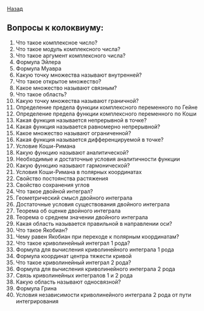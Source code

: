 [Назад](../mathan.md)
## Вопросы к колоквиуму: 
1. Что такое комплексное число?
2. Что такое модуль комплексного числа?
3. Что такое аргумент комплексного числа?
4. Формула Эйлера
5. Формула Муавра
6. Какую точку множества называют внутренней?
7. Что такое открытое множество?
8. Какое множество называют связным?
9. Что такое область?
10. Какую точку множества называют граничной?
11. Определение предела функции комплексного переменного по Гейне
12. Определение предела функции комплексного переменного по Коши
13. Какая функция называется непрерывной в точке?
14. Какая функция называется равномерно непрерывной?
15. Какое множество называют ограниченной?
16. Какая функция называется дифференцируемой в точке?
17. Условие Коши-Римана
18. Какую функцию называют аналитической?
19. Необходимые и достаточные условия аналитичности функции
20. Какую функцию называют гармонической?
21. Условия Коши-Римана в полярных координатах
22. Свойство постоянства растяжения
23. Свойство сохранения углов
24. Что такое двойной интеграл?
25. Геометрический смысл двойного интеграла
26. Достаточные условия существования двойного интеграла
27. Теорема об оценке двойного интеграла
28. Теорема о среднем значении двойного интеграла
29. Какая область называется правильной в направлении оси?
30. Что такое Якобиан?
31. Чему равен Якобиан при переходе к полярным координатам?
32. Что такое криволинейный интеграл 1 рода?
33. Формула для вычисления криволинейного интеграла 1 рода
34. Формула координат центра тяжести кривой
35. Что такое криволинейный интеграл 2 рода?
36. Формула для вычисления криволинейного интеграла 2 рода
37. Связь криволинейных интегралов 1 и 2 рода
38. Какую область называют односвязной?
39. Формула Грина
40. Условия независимости криволинейного интеграла 2 рода от пути интегрирования

